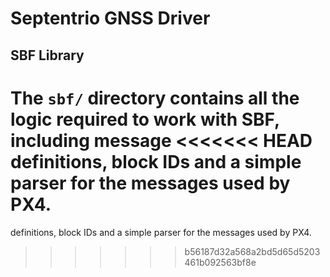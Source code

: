 # Septentrio GNSS Driver

## SBF Library

The `sbf/` directory contains all the logic required to work with SBF, including message
<<<<<<< HEAD
definitions, block IDs and a simple parser for the messages used by PX4.
=======
definitions, block IDs and a simple parser for the messages used by PX4.
>>>>>>> b56187d32a568a2bd5d65d5203461b092563bf8e
